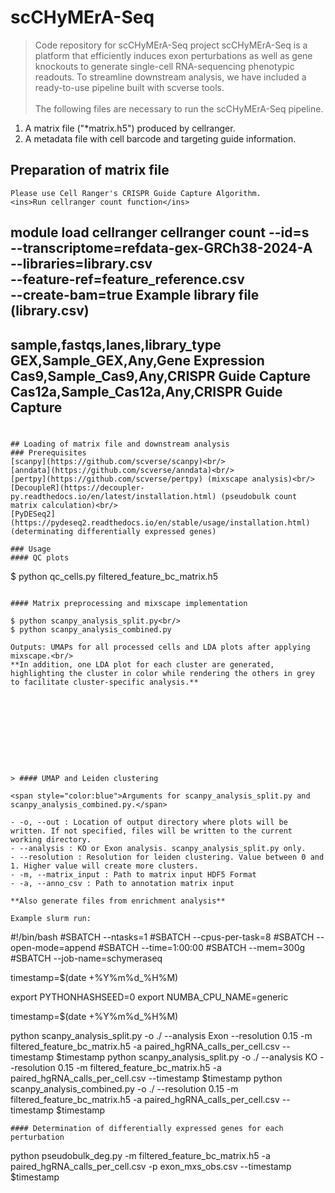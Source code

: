 # scCHyMErA-Seq
> Code repository for scCHyMErA-Seq project
scCHyMErA-Seq is a platform that efficiently induces exon perturbations as well as gene knockouts to generate single-cell RNA-sequencing phenotypic readouts. To streamline downstream analysis, we have included a ready-to-use pipeline built with scverse tools.<br/>  
The following files are necessary to run the scCHyMErA-Seq pipeline.
1. A matrix file ("*matrix.h5") produced by cellranger.
2. A metadata file with cell barcode and targeting guide information.

## Preparation of matrix file
```
Please use Cell Ranger's CRISPR Guide Capture Algorithm.
<ins>Run cellranger count function</ins>
```
module load cellranger
cellranger count --id=s \
       --transcriptome=refdata-gex-GRCh38-2024-A \
       --libraries=library.csv \
       --feature-ref=feature_reference.csv \
       --create-bam=true
Example library file (library.csv)
---------------------------------------------
sample,fastqs,lanes,library_type
GEX,Sample_GEX,Any,Gene Expression
Cas9,Sample_Cas9,Any,CRISPR Guide Capture
Cas12a,Sample_Cas12a,Any,CRISPR Guide Capture
---------------------------------------------



#



```
## Loading of matrix file and downstream analysis
### Prerequisites
[scanpy](https://github.com/scverse/scanpy)<br/>
[anndata](https://github.com/scverse/anndata)<br/>
[pertpy](https://github.com/scverse/pertpy) (mixscape analysis)<br/>
[DecoupleR](https://decoupler-py.readthedocs.io/en/latest/installation.html) (pseudobulk count matrix calculation)<br/>
[PyDESeq2](https://pydeseq2.readthedocs.io/en/stable/usage/installation.html) (determinating differentially expressed genes)

### Usage
#### QC plots
```
$ python qc_cells.py filtered_feature_bc_matrix.h5
```

#### Matrix preprocessing and mixscape implementation

$ python scanpy_analysis_split.py<br/>
$ python scanpy_analysis_combined.py

Outputs: UMAPs for all processed cells and LDA plots after applying mixscape.<br/>
**In addition, one LDA plot for each cluster are generated, highlighting the cluster in color while rendering the others in grey to facilitate cluster-specific analysis.**










> #### UMAP and Leiden clustering

<span style="color:blue">Arguments for scanpy_analysis_split.py and scanpy_analysis_combined.py.</span>

- -o, --out : Location of output directory where plots will be written. If not specified, files will be written to the current working directory.
- --analysis : KO or Exon analysis. scanpy_analysis_split.py only.
- --resolution : Resolution for leiden clustering. Value between 0 and 1. Higher value will create more clusters.
- -m, --matrix_input : Path to matrix input HDF5 Format
- -a, --anno_csv : Path to annotation matrix input

**Also generate files from enrichment analysis**

Example slurm run:

```

#!/bin/bash
#SBATCH --ntasks=1
#SBATCH --cpus-per-task=8
#SBATCH --open-mode=append
#SBATCH --time=1:00:00
#SBATCH --mem=300g
#SBATCH --job-name=schymeraseq

timestamp=$(date +%Y%m%d_%H%M)

export PYTHONHASHSEED=0
export NUMBA_CPU_NAME=generic

timestamp=$(date +%Y%m%d_%H%M)

python scanpy_analysis_split.py -o ./ --analysis Exon --resolution 0.15 -m filtered_feature_bc_matrix.h5 -a paired_hgRNA_calls_per_cell.csv --timestamp $timestamp
python scanpy_analysis_split.py -o ./ --analysis KO --resolution 0.15 -m filtered_feature_bc_matrix.h5 -a paired_hgRNA_calls_per_cell.csv --timestamp $timestamp
python scanpy_analysis_combined.py -o ./ --resolution 0.15 -m filtered_feature_bc_matrix.h5 -a paired_hgRNA_calls_per_cell.csv --timestamp $timestamp

```
#### Determination of differentially expressed genes for each perturbation

```
python pseudobulk_deg.py -m filtered_feature_bc_matrix.h5 -a paired_hgRNA_calls_per_cell.csv -p exon_mxs_obs.csv --timestamp $timestamp
```
